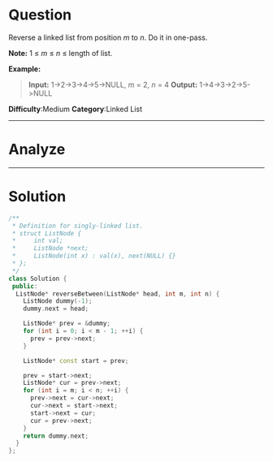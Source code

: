
# Question

Reverse a linked list from position  _m_  to  _n_. Do it in one-pass.

**Note:** 1 ≤  _m_  ≤  _n_  ≤ length of list.

**Example:**

> **Input:** 1->2->3->4->5->NULL, _m_ = 2, _n_ = 4
> **Output:** 1->4->3->2->5->NULL

**Difficulty**:Medium
**Category**:Linked List


------------

# Analyze

------------

# Solution

```cpp
/**
 * Definition for singly-linked list.
 * struct ListNode {
 *     int val;
 *     ListNode *next;
 *     ListNode(int x) : val(x), next(NULL) {}
 * };
 */
class Solution {
 public:
  ListNode* reverseBetween(ListNode* head, int m, int n) {
    ListNode dummy(-1);
    dummy.next = head;

    ListNode* prev = &dummy;
    for (int i = 0; i < m - 1; ++i) {
      prev = prev->next;
    }

    ListNode* const start = prev;

    prev = start->next;
    ListNode* cur = prev->next;
    for (int i = m; i < n; ++i) {
      prev->next = cur->next;
      cur->next = start->next;
      start->next = cur;
      cur = prev->next;
    }
    return dummy.next;
  }
};
```